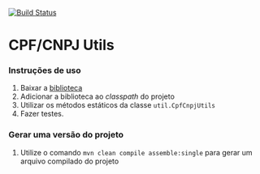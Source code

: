 [![Build Status](https://travis-ci.org/FaculdadeAlfa/GrupoThiago_Rafael_Ingrid_Vilson.svg?branch=master)](https://travis-ci.org/FaculdadeAlfa/GrupoThiago_Rafael_Ingrid_Vilson)

# CPF/CNPJ Utils

### Instruções de uso

1. Baixar a [biblioteca](https://github.com/FaculdadeAlfa/GrupoThiago_Rafael_Ingrid_Vilson/raw/master/releases/cpf-cnpj-utils-1.0.0.jar)
2. Adicionar a biblioteca ao _classpath_ do projeto
3. Utilizar os métodos estáticos da classe `util.CpfCnpjUtils`
4. Fazer testes.

### Gerar uma versão do projeto

1. Utilize o comando `mvn clean compile assemble:single` para gerar um arquivo compilado do projeto
